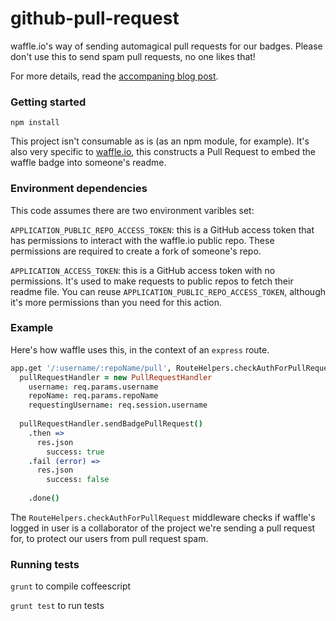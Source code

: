 github-pull-request
===================

waffle.io's way of sending automagical pull requests for our badges. Please don't use this to send spam pull requests, no one likes that!

For more details, read the [accompaning blog post](https://waffle.io/blog/2014/01/15/automagical-pull-requests/).

### Getting started
`npm install`

This project isn't consumable as is (as an npm module, for example). It's also very specific to [waffle.io](waffle.io), this constructs a Pull Request to embed the waffle badge into someone's readme.

### Environment dependencies

This code assumes there are two environment varibles set:

`APPLICATION_PUBLIC_REPO_ACCESS_TOKEN`: this is a GitHub access token that has permissions to interact with the waffle.io public repo. These permissions are required to create a fork of someone's repo.

`APPLICATION_ACCESS_TOKEN`: this is a GitHub access token with no permissions. It's used to make requests to public repos to fetch their readme file. You can reuse `APPLICATION_PUBLIC_REPO_ACCESS_TOKEN`, although it's more permissions than you need for this action.

### Example

Here's how waffle uses this, in the context of an `express` route.

```coffeescript
app.get '/:username/:repoName/pull', RouteHelpers.checkAuthForPullRequest, (req, res) ->
  pullRequestHandler = new PullRequestHandler
    username: req.params.username
    repoName: req.params.repoName
    requestingUsername: req.session.username
 
  pullRequestHandler.sendBadgePullRequest()
    .then =>
      res.json
        success: true
    .fail (error) =>
      res.json
        success: false
 
    .done()
```

The `RouteHelpers.checkAuthForPullRequest` middleware checks if waffle's logged in user is a collaborator of the project we're sending a pull request for, to protect our users from pull request spam.

### Running tests
`grunt` to compile coffeescript

`grunt test` to run tests
